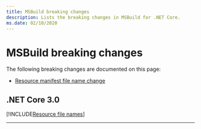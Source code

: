 ```yaml
---
title: MSBuild breaking changes
description: Lists the breaking changes in MSBuild for .NET Core.
ms.date: 02/10/2020
---
```

# MSBuild breaking changes

The following breaking changes are documented on this page:

- [Resource manifest file name change](#resource-manifest-file-names)

## .NET Core 3.0

[!INCLUDE[Resource file names](~/includes/core-changes/msbuild/3.0/resource-manifest-name.md)]

***
